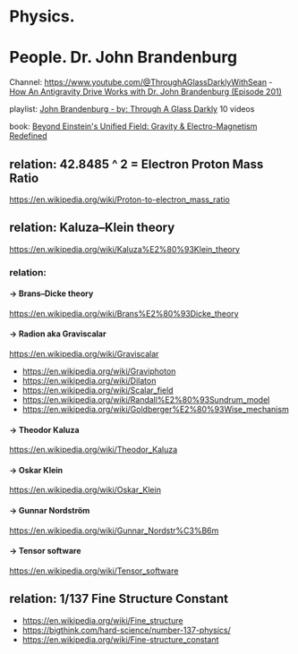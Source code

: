 # Physics.

# People. Dr. John Brandenburg
Channel: https://www.youtube.com/@ThroughAGlassDarklyWithSean - [How An Antigravity Drive Works with Dr. John Brandenburg (Episode 201)](https://youtu.be/U_ybjj6Awms)

playlist: [John Brandenburg - by: Through A Glass Darkly](https://www.youtube.com/playlist?list=PLE9XS-jLGjZZc3UeL3jIEHZSKRY9ItPht) 10 videos

book: [Beyond Einstein's Unified Field: Gravity & Electro-Magnetism Redefined](https://www.amazon.com/Beyond-Einsteins-Unified-Field-Electro-Magnetism/dp/1935487426)

## relation: 42.8485 ^ 2 = Electron Proton Mass Ratio
https://en.wikipedia.org/wiki/Proton-to-electron_mass_ratio

## relation: Kaluza–Klein theory
https://en.wikipedia.org/wiki/Kaluza%E2%80%93Klein_theory

### relation:
#### -> Brans–Dicke theory
https://en.wikipedia.org/wiki/Brans%E2%80%93Dicke_theory

#### -> Radion aka Graviscalar
https://en.wikipedia.org/wiki/Graviscalar
- https://en.wikipedia.org/wiki/Graviphoton
- https://en.wikipedia.org/wiki/Dilaton
- https://en.wikipedia.org/wiki/Scalar_field
- https://en.wikipedia.org/wiki/Randall%E2%80%93Sundrum_model
- https://en.wikipedia.org/wiki/Goldberger%E2%80%93Wise_mechanism

#### -> Theodor Kaluza
https://en.wikipedia.org/wiki/Theodor_Kaluza

#### -> Oskar Klein
https://en.wikipedia.org/wiki/Oskar_Klein

#### -> Gunnar Nordström
https://en.wikipedia.org/wiki/Gunnar_Nordstr%C3%B6m

#### -> Tensor software
https://en.wikipedia.org/wiki/Tensor_software

## relation: 1/137 Fine Structure Constant
- https://en.wikipedia.org/wiki/Fine_structure
- https://bigthink.com/hard-science/number-137-physics/
- https://en.wikipedia.org/wiki/Fine-structure_constant
